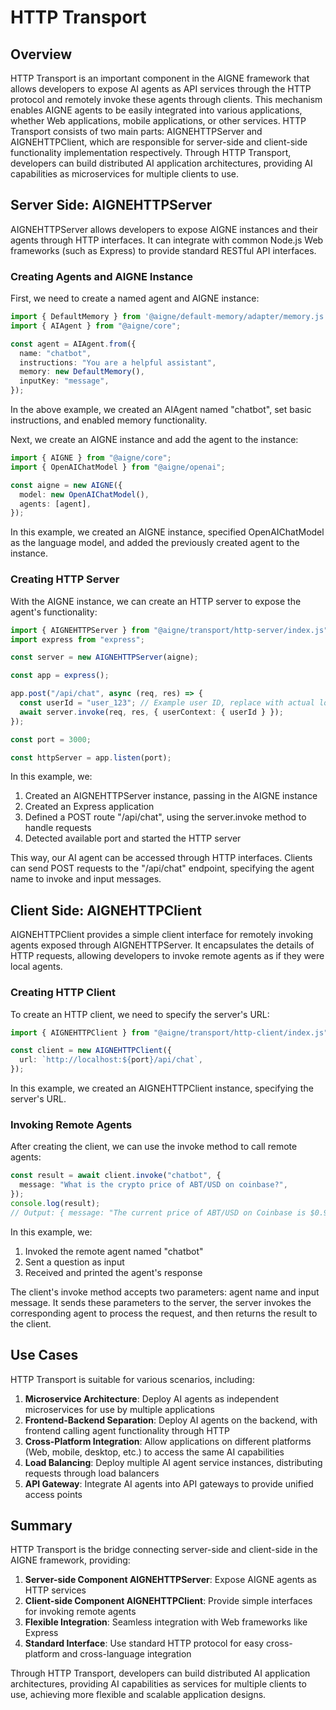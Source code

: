 # HTTP Transport

## Overview

HTTP Transport is an important component in the AIGNE framework that allows developers to expose AI agents as API services through the HTTP protocol and remotely invoke these agents through clients. This mechanism enables AIGNE agents to be easily integrated into various applications, whether Web applications, mobile applications, or other services. HTTP Transport consists of two main parts: AIGNEHTTPServer and AIGNEHTTPClient, which are responsible for server-side and client-side functionality implementation respectively. Through HTTP Transport, developers can build distributed AI application architectures, providing AI capabilities as microservices for multiple clients to use.

## Server Side: AIGNEHTTPServer

AIGNEHTTPServer allows developers to expose AIGNE instances and their agents through HTTP interfaces. It can integrate with common Node.js Web frameworks (such as Express) to provide standard RESTful API interfaces.

### Creating Agents and AIGNE Instance

First, we need to create a named agent and AIGNE instance:

```ts file="../../docs-examples/test/concepts/http-transport.test.ts" region="example-http-transport-create-named-agent"
import { DefaultMemory } from '@aigne/default-memory/adapter/memory.js';
import { AIAgent } from "@aigne/core";

const agent = AIAgent.from({
  name: "chatbot",
  instructions: "You are a helpful assistant",
  memory: new DefaultMemory(),
  inputKey: "message",
});
```

In the above example, we created an AIAgent named "chatbot", set basic instructions, and enabled memory functionality.

Next, we create an AIGNE instance and add the agent to the instance:

```ts file="../../docs-examples/test/concepts/http-transport.test.ts" region="example-http-transport-create-aigne"
import { AIGNE } from "@aigne/core";
import { OpenAIChatModel } from "@aigne/openai";

const aigne = new AIGNE({
  model: new OpenAIChatModel(),
  agents: [agent],
});
```

In this example, we created an AIGNE instance, specified OpenAIChatModel as the language model, and added the previously created agent to the instance.

### Creating HTTP Server

With the AIGNE instance, we can create an HTTP server to expose the agent's functionality:

```ts file="../../docs-examples/test/concepts/http-transport.test.ts" region="example-http-transport-create-http-server"
import { AIGNEHTTPServer } from "@aigne/transport/http-server/index.js";
import express from "express";

const server = new AIGNEHTTPServer(aigne);

const app = express();

app.post("/api/chat", async (req, res) => {
  const userId = "user_123"; // Example user ID, replace with actual logic to get user ID
  await server.invoke(req, res, { userContext: { userId } });
});

const port = 3000;

const httpServer = app.listen(port);
```

In this example, we:

1. Created an AIGNEHTTPServer instance, passing in the AIGNE instance
2. Created an Express application
3. Defined a POST route "/api/chat", using the server.invoke method to handle requests
4. Detected available port and started the HTTP server

This way, our AI agent can be accessed through HTTP interfaces. Clients can send POST requests to the "/api/chat" endpoint, specifying the agent name to invoke and input messages.

## Client Side: AIGNEHTTPClient

AIGNEHTTPClient provides a simple client interface for remotely invoking agents exposed through AIGNEHTTPServer. It encapsulates the details of HTTP requests, allowing developers to invoke remote agents as if they were local agents.

### Creating HTTP Client

To create an HTTP client, we need to specify the server's URL:

```ts file="../../docs-examples/test/concepts/http-transport.test.ts" region="example-http-client-create-client"
import { AIGNEHTTPClient } from "@aigne/transport/http-client/index.js";

const client = new AIGNEHTTPClient({
  url: `http://localhost:${port}/api/chat`,
});
```

In this example, we created an AIGNEHTTPClient instance, specifying the server's URL.

### Invoking Remote Agents

After creating the client, we can use the invoke method to call remote agents:

```ts file="../../docs-examples/test/concepts/http-transport.test.ts" region="example-http-client-invoke-agent"
const result = await client.invoke("chatbot", {
  message: "What is the crypto price of ABT/USD on coinbase?",
});
console.log(result);
// Output: { message: "The current price of ABT/USD on Coinbase is $0.9684." }
```

In this example, we:

1. Invoked the remote agent named "chatbot"
2. Sent a question as input
3. Received and printed the agent's response

The client's invoke method accepts two parameters: agent name and input message. It sends these parameters to the server, the server invokes the corresponding agent to process the request, and then returns the result to the client.

## Use Cases

HTTP Transport is suitable for various scenarios, including:

1. **Microservice Architecture**: Deploy AI agents as independent microservices for use by multiple applications
2. **Frontend-Backend Separation**: Deploy AI agents on the backend, with frontend calling agent functionality through HTTP
3. **Cross-Platform Integration**: Allow applications on different platforms (Web, mobile, desktop, etc.) to access the same AI capabilities
4. **Load Balancing**: Deploy multiple AI agent service instances, distributing requests through load balancers
5. **API Gateway**: Integrate AI agents into API gateways to provide unified access points

## Summary

HTTP Transport is the bridge connecting server-side and client-side in the AIGNE framework, providing:

1. **Server-side Component AIGNEHTTPServer**: Expose AIGNE agents as HTTP services
2. **Client-side Component AIGNEHTTPClient**: Provide simple interfaces for invoking remote agents
3. **Flexible Integration**: Seamless integration with Web frameworks like Express
4. **Standard Interface**: Use standard HTTP protocol for easy cross-platform and cross-language integration

Through HTTP Transport, developers can build distributed AI application architectures, providing AI capabilities as services for multiple clients to use, achieving more flexible and scalable application designs.
